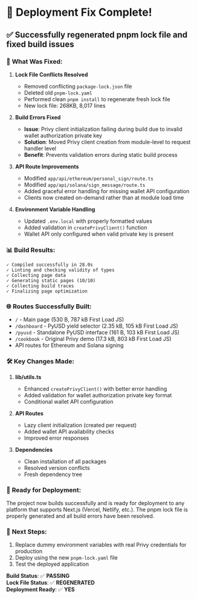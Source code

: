 # 🚀 Deployment Fix Complete!

## ✅ **Successfully regenerated pnpm lock file and fixed build issues**

### 🔧 **What Was Fixed:**

1. **Lock File Conflicts Resolved**

   - Removed conflicting `package-lock.json` file
   - Deleted old `pnpm-lock.yaml`
   - Performed clean `pnpm install` to regenerate fresh lock file
   - New lock file: 268KB, 8,017 lines

2. **Build Errors Fixed**

   - **Issue**: Privy client initialization failing during build due to invalid wallet authorization private key
   - **Solution**: Moved Privy client creation from module-level to request handler level
   - **Benefit**: Prevents validation errors during static build process

3. **API Route Improvements**

   - Modified `app/api/ethereum/personal_sign/route.ts`
   - Modified `app/api/solana/sign_message/route.ts`
   - Added graceful error handling for missing wallet API configuration
   - Clients now created on-demand rather than at module load time

4. **Environment Variable Handling**
   - Updated `.env.local` with properly formatted values
   - Added validation in `createPrivyClient()` function
   - Wallet API only configured when valid private key is present

### 📊 **Build Results:**

```
✓ Compiled successfully in 28.0s
✓ Linting and checking validity of types
✓ Collecting page data
✓ Generating static pages (10/10)
✓ Collecting build traces
✓ Finalizing page optimization
```

### 🌐 **Routes Successfully Built:**

- `/` - Main page (530 B, 787 kB First Load JS)
- `/dashboard` - PyUSD yield selector (2.35 kB, 105 kB First Load JS)
- `/pyusd` - Standalone PyUSD interface (161 B, 103 kB First Load JS)
- `/cookbook` - Original Privy demo (17.3 kB, 803 kB First Load JS)
- API routes for Ethereum and Solana signing

### 🛠 **Key Changes Made:**

1. **lib/utils.ts**

   - Enhanced `createPrivyClient()` with better error handling
   - Added validation for wallet authorization private key format
   - Conditional wallet API configuration

2. **API Routes**

   - Lazy client initialization (created per request)
   - Added wallet API availability checks
   - Improved error responses

3. **Dependencies**
   - Clean installation of all packages
   - Resolved version conflicts
   - Fresh dependency tree

### 🚀 **Ready for Deployment:**

The project now builds successfully and is ready for deployment to any platform that supports Next.js (Vercel, Netlify, etc.). The pnpm lock file is properly generated and all build errors have been resolved.

### 📝 **Next Steps:**

1. Replace dummy environment variables with real Privy credentials for production
2. Deploy using the new `pnpm-lock.yaml` file
3. Test the deployed application

**Build Status**: ✅ **PASSING**  
**Lock File Status**: ✅ **REGENERATED**  
**Deployment Ready**: ✅ **YES**
